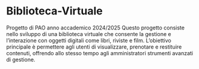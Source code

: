 # Biblioteca-Virtuale
Progetto di PAO anno accademico 2024/2025
Questo progetto consiste nello sviluppo di una biblioteca virtuale che consente la gestione e l’interazione con oggetti digitali come libri, riviste e film. L’obiettivo principale è permettere agli utenti di visualizzare, prenotare e restituire contenuti, offrendo allo stesso tempo agli amministratori strumenti avanzati di gestione.
